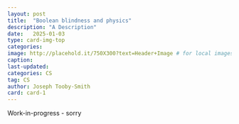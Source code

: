 ```yaml
---
layout: post
title:  "Boolean blindness and physics"
description: "A Description"
date:   2025-01-03 
type: card-img-top
categories: 
image: http://placehold.it/750X300?text=Header+Image # for local images, place in /assets/img/posts/
caption:
last-updated: 
categories: CS
tag: CS
author: Joseph Tooby-Smith
card: card-1
---
```

Work-in-progress - sorry